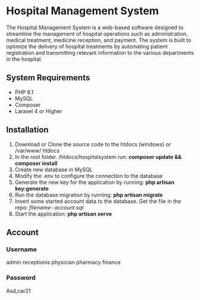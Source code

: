 # Hospital Management System
The Hospital Management System is a web-based software designed to streamline the management of hospital operations such as administration, medical treatment, medicine reception, and payment. The system is built to optimize the delivery of hospital treatments by automating patient registration and transmitting relevant information to the various departments in the hospital. 
## System Requirements
- PHP 8.1
- MySQL
- Composer
- Laravel 4 or Higher
## Installation
1. Download or Clone the source code to the htdocs (windows) or /var/www/ htdocs
2. In the root folder. /htdocs/hospitalsystem run: **composer update && composer install**
3. Create new database in MySQL
4. Modify the .env to configure the connection to the database
5. Generate the new key for the application by running: **php artisan key:generate**
6. Run the database migration by running: **php artisan migrate**
7. Insert some started account data to the database. Get the file in the repo: _filename- account.sql_
8. Start the application: **php artisan serve**

## Account
### Username
admin
receptionis
physician
pharmacy
finance

### Password
Asd,car21

